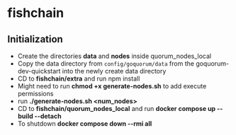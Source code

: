 # fishchain

## Initialization

- Create the directories **data** and **nodes** inside quorum_nodes_local
- Copy the data directory from `config/goquorum/data` from the goquorum-dev-quickstart into the newly create data directory
- CD to **fishchain/extra** and run npm install
- Might need to run **chmod +x generate-nodes.sh** to add execute permissions
- run **./generate-nodes.sh <num_nodes>**
- CD to **fishchain/quorum_nodes_local** and run **docker compose up --build --detach**
- To shutdown **docker compose down --rmi all**